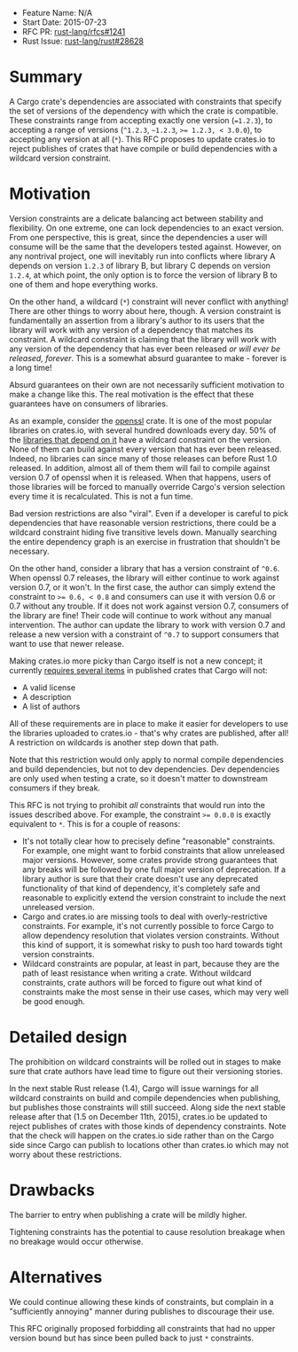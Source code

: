 - Feature Name: N/A
- Start Date: 2015-07-23
- RFC PR: [rust-lang/rfcs#1241](https://github.com/rust-lang/rfcs/pull/1241)
- Rust Issue: [rust-lang/rust#28628](https://github.com/rust-lang/rust/issues/28628)

# Summary

A Cargo crate's dependencies are associated with constraints that specify the
set of versions of the dependency with which the crate is compatible. These
constraints range from accepting exactly one version (`=1.2.3`), to
accepting a range of versions (`^1.2.3`, `~1.2.3`, `>= 1.2.3, < 3.0.0`), to
accepting any version at all (`*`). This RFC proposes to update crates.io to
reject publishes of crates that have compile or build dependencies with
a wildcard version constraint.

# Motivation

Version constraints are a delicate balancing act between stability and
flexibility. On one extreme, one can lock dependencies to an exact version.
From one perspective, this is great, since the dependencies a user will consume
will be the same that the developers tested against. However, on any nontrival
project, one will inevitably run into conflicts where library A depends on
version `1.2.3` of library B, but library C depends on version `1.2.4`, at
which point, the only option is to force the version of library B to one of
them and hope everything works.

On the other hand, a wildcard (`*`) constraint will never conflict with
anything! There are other things to worry about here, though. A version
constraint is fundamentally an assertion from a library's author to its users
that the library will work with any version of a dependency that matches its
constraint. A wildcard constraint is claiming that the library will work with
any version of the dependency that has ever been released *or will ever be
released, forever*. This is a somewhat absurd guarantee to make - forever is a
long time!

Absurd guarantees on their own are not necessarily sufficient motivation to
make a change like this. The real motivation is the effect that these
guarantees have on consumers of libraries.

As an example, consider the [openssl](https://crates.io/crates/openssl) crate.
It is one of the most popular libraries on crates.io, with several hundred
downloads every day. 50% of the [libraries that depend on it](https://crates.io/crates/openssl/reverse_dependencies)
have a wildcard constraint on the version. None of them can build against every
version that has ever been released. Indeed, no libraries can since many of
those releases can before Rust 1.0 released. In addition, almost all of them
them will fail to compile against version 0.7 of openssl when it is released.
When that happens, users of those libraries will be forced to manually override
Cargo's version selection every time it is recalculated. This is not a fun
time.

Bad version restrictions are also "viral". Even if a developer is careful to
pick dependencies that have reasonable version restrictions, there could be a
wildcard constraint hiding five transitive levels down.  Manually searching the
entire dependency graph is an exercise in frustration that shouldn't be
necessary.

On the other hand, consider a library that has a version constraint of `^0.6`.
When openssl 0.7 releases, the library will either continue to work against
version 0.7, or it won't. In the first case, the author can simply extend the
constraint to `>= 0.6, < 0.8` and consumers can use it with version 0.6 or 0.7
without any trouble. If it does not work against version 0.7, consumers of the
library are fine! Their code will continue to work without any manual
intervention. The author can update the library to work with version 0.7 and
release a new version with a constraint of `^0.7` to support consumers that
want to use that newer release.

Making crates.io more picky than Cargo itself is not a new concept; it
currently [requires several items](https://github.com/rust-lang/crates.io/blob/8c85874b6b967e1f46ae2113719708dce0c16d32/src/krate.rs#L746-L759) in published crates that Cargo will not:

 * A valid license
 * A description
 * A list of authors

All of these requirements are in place to make it easier for developers to use
the libraries uploaded to crates.io - that's why crates are published, after
all! A restriction on wildcards is another step down that path.

Note that this restriction would only apply to normal compile dependencies and
build dependencies, but not to dev dependencies. Dev dependencies are only used
when testing a crate, so it doesn't matter to downstream consumers if they
break.

This RFC is not trying to prohibit *all* constraints that would run into the
issues described above. For example, the constraint `>= 0.0.0` is exactly
equivalent to `*`. This is for a couple of reasons:

* It's not totally clear how to precisely define "reasonable" constraints. For
example, one might want to forbid constraints that allow unreleased major
versions. However, some crates provide strong guarantees that any breaks will
be followed by one full major version of deprecation. If a library author is
sure that their crate doesn't use any deprecated functionality of that kind of
dependency, it's completely safe and reasonable to explicitly extend the
version constraint to include the next unreleased version.
* Cargo and crates.io are missing tools to deal with overly-restrictive
constraints. For example, it's not currently possible to force Cargo to allow
dependency resolution that violates version constraints. Without this kind of
support, it is somewhat risky to push too hard towards tight version
constraints.
* Wildcard constraints are popular, at least in part, because they are the
path of least resistance when writing a crate. Without wildcard constraints,
crate authors will be forced to figure out what kind of constraints make the
most sense in their use cases, which may very well be good enough.

# Detailed design

The prohibition on wildcard constraints will be rolled out in stages to make
sure that crate authors have lead time to figure out their versioning stories.

In the next stable Rust release (1.4), Cargo will issue warnings for all
wildcard constraints on build and compile dependencies when publishing, but
publishes those constraints will still succeed. Along side the next stable
release after that (1.5 on December 11th, 2015), crates.io be updated to reject
publishes of crates with those kinds of dependency constraints. Note that the
check will happen on the crates.io side rather than on the Cargo side since
Cargo can publish to locations other than crates.io which may not worry about
these restrictions.

# Drawbacks

The barrier to entry when publishing a crate will be mildly higher.

Tightening constraints has the potential to cause resolution breakage when no
breakage would occur otherwise.

# Alternatives

We could continue allowing these kinds of constraints, but complain in a
"sufficiently annoying" manner during publishes to discourage their use.

This RFC originally proposed forbidding all constraints that had no upper
version bound but has since been pulled back to just `*` constraints.
